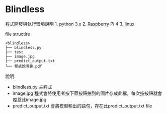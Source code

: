 # Blindless

程式開發與執行環境說明 
      1. python 3.x 
      2. Raspberry Pi 4 
      3. linux

file structire
```
<blindless>
├── blindless.py
├── test
├── image.jpg
├── predict_output.txt
└── 程式說明書.pdf
```

說明:
- blindless.py 
    主程式
- image.jpg 
    程式會將使用者按下藍按鈕拍到的圖片存成此檔，每次按按鈕就會覆蓋此image.jpg
- predict_output.txt 
    會將模型輸出的語句，存在此predict_output.txt file
